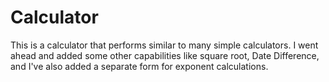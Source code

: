 # Calculator

This is a calculator that performs similar to many simple calculators. I went ahead and added some other capabilities like square root, Date Difference, and I've also added a separate form for exponent calculations.


